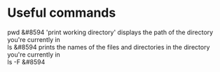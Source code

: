 # Useful commands

pwd &#8594 'print working directory' displays the path of the directory you're currently in\
ls &#8594 prints the names of the files and directories in the directory you're currently in\
ls -F &#8594  
